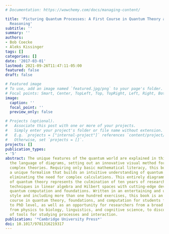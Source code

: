 ```yaml
---
# Documentation: https://wowchemy.com/docs/managing-content/

title: 'Picturing Quantum Processes: A First Course in Quantum Theory and Diagrammatic
  Reasoning'
subtitle: ''
summary: ''
authors:
- Bob Coecke
- Aleks Kissinger
tags: []
categories: []
date: '2017-03-01'
lastmod: 2021-09-26T11:47:11-05:00
featured: false
draft: false

# Featured image
# To use, add an image named `featured.jpg/png` to your page's folder.
# Focal points: Smart, Center, TopLeft, Top, TopRight, Left, Right, BottomLeft, Bottom, BottomRight.
image:
  caption: ''
  focal_point: ''
  preview_only: false

# Projects (optional).
#   Associate this post with one or more of your projects.
#   Simply enter your project's folder or file name without extension.
#   E.g. `projects = ["internal-project"]` references `content/project/deep-learning/index.md`.
#   Otherwise, set `projects = []`.
projects: []
publication_types:
- '5'
abstract: The unique features of the quantum world are explained in this book through
  the language of diagrams, setting out an innovative visual method for presenting
  complex theories. Requiring only basic mathematical literacy, this book employs
  a unique formalism that builds an intuitive understanding of quantum features while
  eliminating the need for complex calculations. This entirely diagrammatic presentation
  of quantum theory represents the culmination of ten years of research, uniting classical
  techniques in linear algebra and Hilbert spaces with cutting-edge developments in
  quantum computation and foundations. Written in an entertaining and user-friendly
  style and including more than one hundred exercises, this book is an ideal first
  course in quantum theory, foundations, and computation for students from undergraduate
  to PhD level, as well as an opportunity for researchers from a broad range of fields,
  from physics to biology, linguistics, and cognitive science, to discover a new set
  of tools for studying processes and interaction.
publication: '*Cambridge University Press*'
doi: 10.1017/9781316219317
---
```

